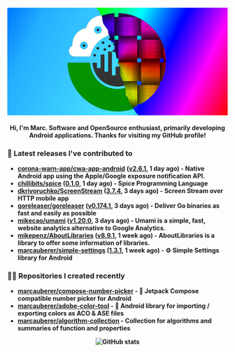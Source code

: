 <p align="center">
	<img src="https://raw.githubusercontent.com/marcauberer/marcauberer/master/images/frontpage-image.jpg">
	<br><br>
	<b>Hi, I'm Marc. Software and OpenSource enthusiast, primarily developing Android applications. Thanks for visiting my GitHub profile!
</p>

### 🚀 Latest releases I've contributed to


- [corona-warn-app/cwa-app-android](https://github.com/corona-warn-app/cwa-app-android) ([v2.6.1](https://github.com/corona-warn-app/cwa-app-android/releases/tag/v2.6.1), 1 day ago) - Native Android app using the Apple/Google exposure notification API.
- [chillibits/spice](https://github.com/chillibits/spice) ([0.1.0](https://github.com/chillibits/spice/releases/tag/0.1.0), 1 day ago) - Spice Programming Language
- [dkrivoruchko/ScreenStream](https://github.com/dkrivoruchko/ScreenStream) ([3.7.4](https://github.com/dkrivoruchko/ScreenStream/releases/tag/3.7.4), 3 days ago) - Screen Stream over HTTP mobile app
- [goreleaser/goreleaser](https://github.com/goreleaser/goreleaser) ([v0.174.1](https://github.com/goreleaser/goreleaser/releases/tag/v0.174.1), 3 days ago) - Deliver Go binaries as fast and easily as possible
- [mikecao/umami](https://github.com/mikecao/umami) ([v1.20.0](https://github.com/mikecao/umami/releases/tag/v1.20.0), 3 days ago) - Umami is a simple, fast, website analytics alternative to Google Analytics.
- [mikepenz/AboutLibraries](https://github.com/mikepenz/AboutLibraries) ([v8.9.1](https://github.com/mikepenz/AboutLibraries/releases/tag/v8.9.1), 1 week ago) - AboutLibraries is a library to offer some information of libraries.
- [marcauberer/simple-settings](https://github.com/marcauberer/simple-settings) ([1.3.1](https://github.com/marcauberer/simple-settings/releases/tag/1.3.1), 1 week ago) - ⚙️ Simple Settings library for Android

### 👨‍💻 Repositories I created recently
- [marcauberer/compose-number-picker](https://github.com/marcauberer/compose-number-picker) - 🔢 Jetpack Compose compatible number picker for Android
- [marcauberer/adobe-color-tool](https://github.com/marcauberer/adobe-color-tool) - 🎨 Android library for importing / exporting colors as ACO &amp; ASE files
- [marcauberer/algorithm-collection](https://github.com/marcauberer/algorithm-collection) - Collection for algorithms and summaries of function and properties

<p align="center">
	<img src="https://github-readme-stats.vercel.app/api?username=marcauberer&show_icons=true&theme=dark" alt="GitHub stats">
</p>
